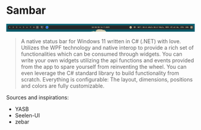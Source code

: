 # Sambar

![showcase_1](https://github.com/TheAjaykrishnanR/sambar/blob/master/Imgs/Screenshot%202025-07-14%20182909.png)

> A native status bar for Windows 11 written in C# (.NET) with love. Utilizes the WPF technology and native interop to 
provide a rich set of functionalities which can be consumed through widgets. You can write your own widgets utilizing
the api functions and events provided from the app to spare yourself from reinventing the wheel. You can even leverage 
the C# standard library to build functionality from scratch. Everything is configurable: The layout, dimensions,
positions and colors are fully customizable.

Sources and inspirations:

 - YASB
 - Seelen-UI
 - zebar

